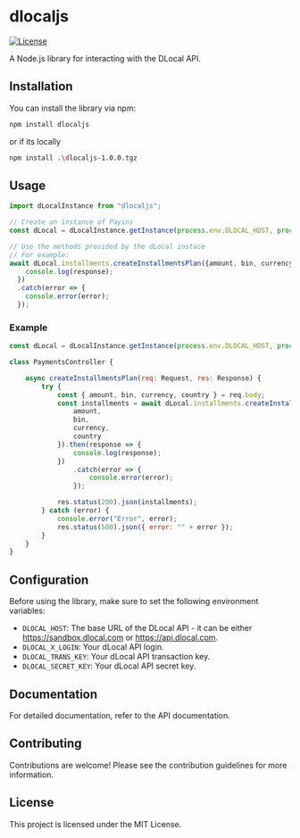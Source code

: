 # dlocaljs

[![License](https://img.shields.io/badge/License-MIT-blue.svg)](https://opensource.org/licenses/MIT)

A Node.js library for interacting with the DLocal API.

## Installation
You can install the library via npm:

```bash
npm install dlocaljs
```

or if its locally

```bash
npm install .\dlocaljs-1.0.0.tgz
```

## Usage

```javascript
import dLocalInstance from "dlocaljs"; 

// Create an instance of Payins
const dLocal = dLocalInstance.getInstance(process.env.DLOCAL_HOST, process.env.DLOCAL_X_LOGIN, process.env.DLOCAL_TRANS_KEY, process.env.DLOCAL_SECRET_KEY)

// Use the methods provided by the dLocal instace
// For example:
await dLocal.installments.createInstallmentsPlan({amount, bin, currency, country}).then(response => {
    console.log(response);
  })
  .catch(error => {
    console.error(error);
  });

```

### Example

```javascript
const dLocal = dLocalInstance.getInstance(process.env.DLOCAL_HOST, process.env.DLOCAL_X_LOGIN, process.env.DLOCAL_TRANS_KEY, process.env.DLOCAL_SECRET_KEY)

class PaymentsController {

    async createInstallmentsPlan(req: Request, res: Response) {
        try {
            const { amount, bin, currency, country } = req.body;
            const installments = await dLocal.installments.createInstallmentsPlan({
                amount,
                bin,
                currency,
                country
            }).then(response => {
                console.log(response);
            })
                .catch(error => {
                    console.error(error);
                });

            res.status(200).json(installments);
        } catch (error) {
            console.error("Error", error);
            res.status(500).json({ error: "" + error });
        }
    }
}
```

## Configuration
Before using the library, make sure to set the following environment variables:

* `DLOCAL_HOST`: The base URL of the DLocal API - it can be either https://sandbox.dlocal.com or https://api.dlocal.com.
* `DLOCAL_X_LOGIN`: Your dLocal API login.
* `DLOCAL_TRANS_KEY`: Your dLocal API transaction key.
* `DLOCAL_SECRET_KEY`: Your dLocal API secret key.

## Documentation
For detailed documentation, refer to the API documentation.

## Contributing
Contributions are welcome! Please see the contribution guidelines for more information.

## License
This project is licensed under the MIT License.
